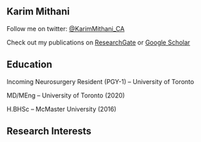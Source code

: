 ## Karim Mithani

Follow me on twitter: [@KarimMithani_CA](https://twitter.com/KarimMithani_CA)

Check out my publications on [ResearchGate](https://www.researchgate.net/profile/Karim_Mithani) or [Google Scholar](https://scholar.google.com/citations?user=HngpKSkAAAAJ&hl=en)

## Education

Incoming Neurosurgery Resident (PGY-1) – University of Toronto

MD/MEng – University of Toronto (2020)

H.BHSc – McMaster University (2016)

## Research Interests
